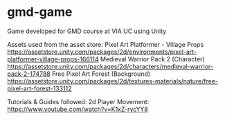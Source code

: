 # gmd-game
Game developed for GMD course at VIA UC using Unity


Assets used from the asset store:
Pixel Art Platformer - Village Props
https://assetstore.unity.com/packages/2d/environments/pixel-art-platformer-village-props-166114
Medieval Warrior Pack 2 (Character)
https://assetstore.unity.com/packages/2d/characters/medieval-warrior-pack-2-174788
Free Pixel Art Forest (Background)
https://assetstore.unity.com/packages/2d/textures-materials/nature/free-pixel-art-forest-133112

Tutorials & Guides followed:
2d Player Movement:
https://www.youtube.com/watch?v=K1xZ-rycYY8